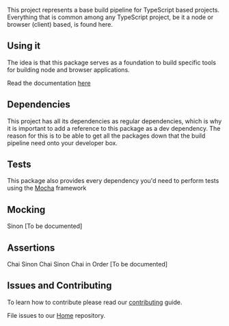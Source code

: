 This project represents a base build pipeline for TypeScript based projects.
Everything that is common among any TypeScript project, be it a node or browser (client) based, is found here.

## Using it

The idea is that this package serves as a foundation to build specific tools for building node and browser applications.

Read the documentation [here](https://dolittle.io/tooling/typescript/build)

## Dependencies

This project has all its dependencies as regular dependencies, which is why it is important to add a reference to
this package as a dev dependency. The reason for this is to be able to get all the packages down that the
build pipeline need onto your developer box.

## Tests

This package also provides every dependency you'd need to perform tests using the [Mocha](https://mochajs.org/) framework

## Mocking

Sinon
[To be documented]

## Assertions

Chai
Sinon Chai
Sinon Chai in Order
[To be documented]

## Issues and Contributing
To learn how to contribute please read our [contributing](https://dolittle.io/contributing/) guide.

File issues to our [Home](https://github.com/dolittle/Home/issues) repository.
